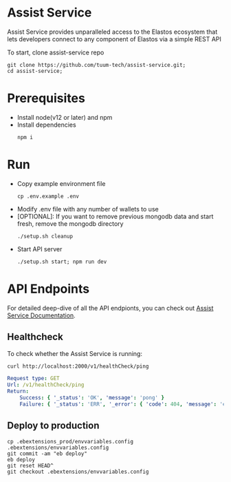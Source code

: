 # Assist Service

Assist Service provides unparalleled access to the Elastos ecosystem that lets developers connect to any component of Elastos via a simple REST API

To start, clone assist-service repo

```
git clone https://github.com/tuum-tech/assist-service.git;
cd assist-service;
```

# Prerequisites

-   Install node(v12 or later) and npm
-   Install dependencies
    ```
    npm i
    ```

# Run

-   Copy example environment file
    ```
    cp .env.example .env
    ```
-   Modify .env file with any number of wallets to use
-   [OPTIONAL]: If you want to remove previous mongodb data and start fresh, remove the mongodb directory
    ```
    ./setup.sh cleanup
    ```
-   Start API server
    ```
    ./setup.sh start; npm run dev
    ```

# API Endpoints

For detailed deep-dive of all the API endpionts, you can check out [Assist Service Documentation](https://docs.tuum.tech/assist-service).

## Healthcheck

To check whether the Assist Service is running:

```bash
curl http://localhost:2000/v1/healthCheck/ping
```

```yaml
Request type: GET
Url: /v1/healthCheck/ping
Return:
    Success: { '_status': 'OK', 'message': 'pong' }
    Failure: { '_status': 'ERR', '_error': { 'code': 404, 'message': 'err_message' } }
```

## Deploy to production

```
cp .ebextensions_prod/envvariables.config .ebextensions/envvariables.config
git commit -am "eb deploy"
eb deploy
git reset HEAD^
git checkout .ebextensions/envvariables.config
```
